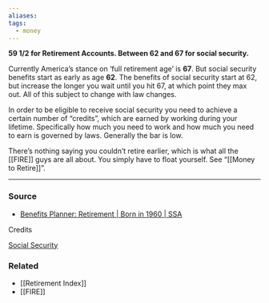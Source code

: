 ```yaml
---
aliases: 
tags:
  - money
---
```

**59 1/2 for Retirement Accounts. Between 62 and 67 for social security.**

Currently America’s stance on ‘full retirement age’ is **67**. But social security benefits start as early as age **62**. The benefits of social security start at 62, but increase the longer you wait until you hit 67, at which point they max out. All of this subject to change with law changes.

In order to be eligible to receive social security you need to achieve a certain number of “credits”, which are earned by working during your lifetime. Specifically how much you need to work and how much you need to earn is governed by laws. Generally the bar is low. 

There’s nothing saying you couldn’t retire earlier, which is what all the [[FIRE]] guys are all about. You simply have to float yourself. See “[[Money to Retire]]”.

---

### Source
- [Benefits Planner: Retirement | Born in 1960 | SSA](https://www.ssa.gov/benefits/retirement/planner/1960.html)

Credits

[Social Security](https://www.ssa.gov/benefits/retirement/planner/credits.html)

### Related
- [[Retirement Index]] 
- [[FIRE]]